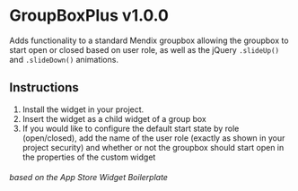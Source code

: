 # GroupBoxPlus v1.0.0

Adds functionality to a standard Mendix groupbox allowing the groupbox to start open or closed based on user role, as well as the jQuery `.slideUp()` and `.slideDown()` animations.

## Instructions

1. Install the widget in your project.
2. Insert the widget as a child widget of a group box
3. If you would like to configure the default start state by role (open/closed), add the name of the user role (exactly as shown in your project security) and whether or not the groupbox should start open in the properties of the custom widget

###### based on the App Store Widget Boilerplate
